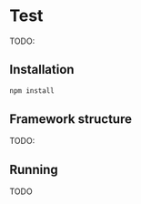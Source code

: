 # Test

TODO:

## Installation

```bash
npm install
```

## Framework structure

TODO:

## Running

TODO

